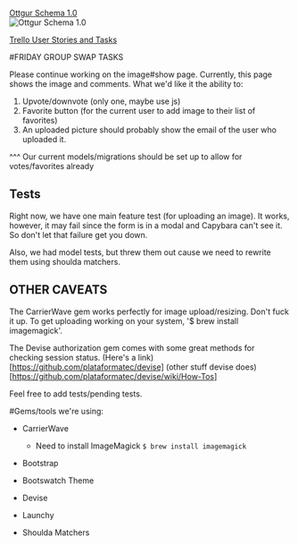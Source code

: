 [Ottgur Schema 1.0](http://marcmo.minus.com/i/b2nnUeuintv7C)  
![Ottgur Schema 1.0](http://i.minus.com/ib2nnUeuintv7C.png)

[Trello User Stories and Tasks](https://trello.com/b/8845ba6Z/ottgur)

#FRIDAY GROUP SWAP TASKS

Please continue working on the image#show page.
Currently, this page shows the image and comments.
What we'd like it the ability to:

1. Upvote/downvote (only one, maybe use js)
2. Favorite button (for the current user to add image to their list of favorites)
3. An uploaded picture should probably show the email of the user who uploaded it.

^^^ Our current models/migrations should be set up to allow for votes/favorites already

## Tests

Right now, we have one main feature test (for uploading an image). It works, however, it may fail
since the form is in a modal and Capybara can't see it. So don't let that failure get you down.

Also, we had model tests, but threw them out cause we need to rewrite them using shoulda matchers.

## OTHER CAVEATS

The CarrierWave gem works perfectly for image upload/resizing. Don't fuck it up. To get uploading
working on your system, '$ brew install imagemagick'.

The Devise authorization gem comes with some great methods for checking session status. (Here's a link)[https://github.com/plataformatec/devise]
(other stuff devise does)[https://github.com/plataformatec/devise/wiki/How-Tos]

Feel free to add tests/pending tests.

#Gems/tools we're using:

* CarrierWave
  * Need to install ImageMagick
```$ brew install imagemagick```

* Bootstrap
* Bootswatch Theme
* Devise
* Launchy
* Shoulda Matchers



